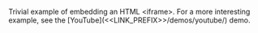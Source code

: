 Trivial example of embedding an HTML \<iframe>. For a more interesting example, see the [YouTube](<<LINK_PREFIX>>/demos/youtube/) demo.